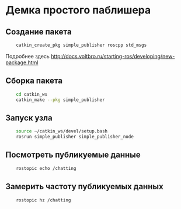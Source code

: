 # Демка простого паблишера

## Создание пакета

```bash
    catkin_create_pkg simple_publisher roscpp std_msgs
```
Подробнее здесь http://docs.voltbro.ru/starting-ros/developing/new-package.html

## Сборка пакета

```bash
    cd catkin_ws
    catkin_make --pkg simple_publisher 
```

## Запуск узла

```bash
    source ~/catkin_ws/devel/setup.bash
    rosrun simple_publisher simple_publisher_node
```

## Посмотреть публикуемые данные

```bash
    rostopic echo /chatting
```

## Замерить частоту публикуемых данных

```bash
    rostopic hz /chatting
```
